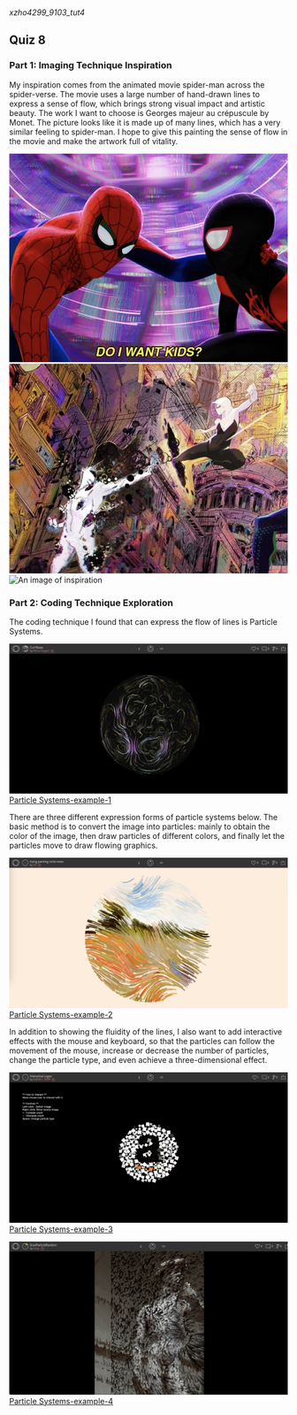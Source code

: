 ###
*xzho4299_9103_tut4*
## Quiz 8
### Part 1: Imaging Technique Inspiration
My inspiration comes from the animated movie spider-man across the spider-verse. The movie uses a large number of hand-drawn lines to express a sense of flow, which brings strong visual impact and artistic beauty. The work I want to choose is Georges majeur au crépuscule by Monet. The picture looks like it is made up of many lines, which has a very similar feeling to spider-man. I hope to give this painting the sense of flow in the movie and make the artwork full of vitality.

![An image of inspiration](assets/Spiderman-1.JPG)
![An image of inspiration](assets/Spiderman-2.JPG)
![An image of inspiration](assets/Spiderman-3.JPG)

### Part 2: Coding Technique Exploration
The coding technique I found that can express the flow of lines is Particle Systems. 

![An image of Particle Systems](assets/Particle_Systems.JPG)
[Particle Systems-example-1](https://openprocessing.org/sketch/2006924)


There are three different expression forms of particle systems below. The basic method is to convert the image into particles: mainly to obtain the color of the image, then draw particles of different colors, and finally let the particles move to draw flowing graphics. 

![An image of Particle Systems](assets/trying_painting_circle_noise.JPG)
[Particle Systems-example-2](https://openprocessing.org/sketch/2013546)

In addition to showing the fluidity of the lines, I also want to add interactive effects with the mouse and keyboard, so that the particles can follow the movement of the mouse, increase or decrease the number of particles, change the particle type, and even achieve a three-dimensional effect.

![An image of Particle Systems](assets/Interactive_Particle.JPG)
[Particle Systems-example-3](https://openprocessing.org/sketch/1984312)

![An image of Particle Systems](assets/GravParticleRandom.JPG)
[Particle Systems-example-4](https://openprocessing.org/sketch/1960926)